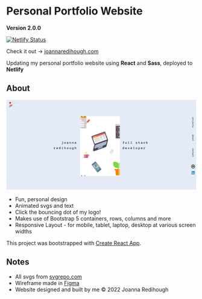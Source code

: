 # Personal Portfolio Website

**Version 2.0.0**

[![Netlify Status](https://api.netlify.com/api/v1/badges/b80b7382-2980-4949-b1a3-6af1daedede6/deploy-status)](https://app.netlify.com/sites/joannaredihough/deploys)

Check it out -> [joannaredihough.com](https://www.joannaredihough.com/)  

Updating my personal portfolio website using **React** and **Sass**, deployed to **Netlify**

## About

![screenshot of portfolio website](my-site.png "screenshot of my portfolio site")

* Fun, personal design
* Animated svgs and text
* Click the bouncing dot of my logo!
* Makes use of Bootstrap 5 containers, rows, columns and more
* Responsive Layout - for mobile, tablet, laptop, desktop at various screen widths

This project was bootstrapped with [Create React App](https://github.com/facebook/create-react-app).

## Notes

* All svgs from [svgrepo.com](https://www.svgrepo.com/)
* Wireframe made in [Figma](https://www.figma.com/)
* Website designed and built by me © 2022 Joanna Redihough
